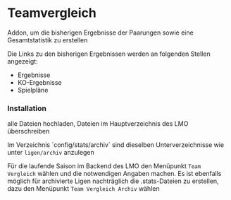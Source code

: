 # Teamvergleich

Addon, um die bisherigen Ergebnisse der Paarungen sowie eine Gesamtstatistik zu erstellen

Die Links zu den bisherigen Ergebnissen werden an folgenden Stellen angezeigt:
- Ergebnisse
- KO-Ergebnisse
- Spielpläne

### Installation

alle Dateien hochladen, Dateien im Hauptverzeichnis des LMO überschreiben

Im Verzeichnis ´config/stats/archiv´ sind dieselben Unterverzeichnisse wie unter `ligen/archiv` anzulegen

Für die laufende Saison im Backend des LMO den Menüpunkt `Team Vergleich` wählen und die notwendigen Angaben machen.
Es ist ebenfalls möglich für archivierte Ligen nachträglich die .stats-Dateien zu erstellen, dazu den Menüpunkt `Team Vergleich Archiv` wählen
